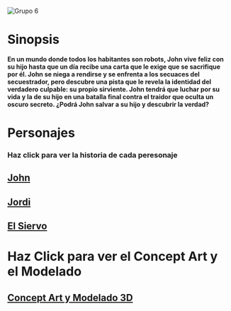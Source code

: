
![Grupo 6](https://github.com/Chipi9401/En-busca-del-principe-perdido/assets/123870922/20ae178a-34ae-490a-be74-89137c5cd606)

# **Sinopsis** 

**En un mundo donde todos los habitantes son robots, John vive feliz con su hijo hasta que un día recibe una carta que le exige que se sacrifique por él. John se niega a rendirse y se enfrenta a los secuaces del secuestrador, pero descubre una pista que le revela la identidad del verdadero culpable: su propio sirviente. John tendrá que luchar por su vida y la de su hijo en una batalla final contra el traidor que oculta un oscuro secreto. ¿Podrá John salvar a su hijo y descubrir la verdad?**

# **Personajes**
### Haz click para ver la historia de cada peresonaje

## [John](John.md)
## [Jordi](Jordi.md)
## [El Siervo](Siervo.md)

# **Haz Click para ver el Concept Art y el Modelado**

## [Concept Art y Modelado 3D](Arte.md)

